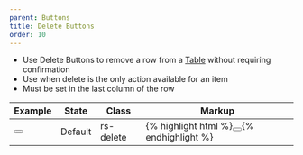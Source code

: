 ```yaml
---
parent: Buttons
title: Delete Buttons
order: 10
---
```

<ul>
  <li>Use Delete Buttons to remove a row from a <a href="/ui-components/#table-form-elements">Table</a> without requiring confirmation</li>
  <li>Use when delete is the only action available for an item</li>
  <li>Must be set in the last column of the row</li>
</ul>
<div class="rs-list-table">
  <table>
    <thead>
      <tr>
        <th>Example</th>
        <th>State</th>
        <th>Class</th>
        <th>Markup</th>
      </tr>
    </thead>
    <tbody>
      <tr>
        <td class="rs-table-delete">
          <button class="rs-delete"></button>
        </td>
        <td>Default</td>
        <td>rs-delete</td>
        <td>
          {% highlight html %}<button class="rs-delete"></button>{% endhighlight %}
        </td>
      </tr>
    </tbody>
  </table>
</div>